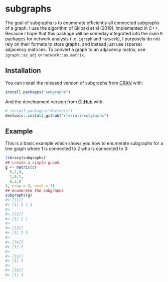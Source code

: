 
<!-- README.md is generated from README.Rmd. Please edit that file -->

# subgraphs

<!-- badges: start -->

<!-- badges: end -->

The goal of subgraphs is to enumerate efficiently all connected
subgraphs of a graph. I use the algorithm of Skibski et al (2019),
implemented in C++. Because I hope that this package will be someday
integrated into the main `R` packages for network analysis
(i.e. `igraph` and `network`), I purposely do not rely on their formats
to store graphs, and instead just use (sparse) adjacency matrices. To
convert a graph to an adjacency matrix, use `igraph::as_adj` or
`network::as.matrix`.

## Installation

You can install the released version of subgraphs from
[CRAN](https://CRAN.R-project.org) with:

``` r
install.packages("subgraphs")
```

And the development version from [GitHub](https://github.com/) with:

``` r
# install.packages("devtools")
devtools::install_github("rferrali/subgraphs")
```

## Example

This is a basic example which shows you how to enumerate subgraphs for a
line graph where 1 is connected to 2 who is connected to 3:

``` r
library(subgraphs)
## create a simple graph
g <- matrix(c(
  0,1,0, 
  1,0,1,
  0,1,0
), nrow = 3, ncol = 3)
## enumerate the subgraphs
subgraphs(g)
#> [[1]]
#> [1] 2 1 3
#> 
#> [[2]]
#> [1] 2 1
#> 
#> [[3]]
#> [1] 2 3
#> 
#> [[4]]
#> [1] 2
#> 
#> [[5]]
#> [1] 1
#> 
#> [[6]]
#> [1] 3
```
